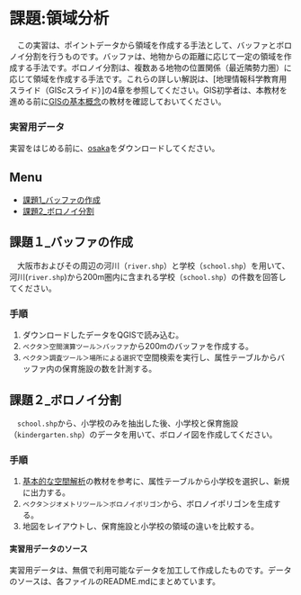 # 課題:領域分析
　この実習は、ポイントデータから領域を作成する手法として、バッファとボロノイ分割を行うものです。バッファは、地物からの距離に応じて一定の領域を作成する手法です。ボロノイ分割は、複数ある地物の位置関係（最近隣勢力圏）に応じて領域を作成する手法です。これらの詳しい解説は、[地理情報科学教育用スライド（GIScスライド）]の4章を参照してください。GIS初学者は、本教材を進める前に[GISの基本概念]の教材を確認しておいてください。

### 実習用データ
実習をはじめる前に、[osaka]をダウンロードしてください。

[osaka]:https://github.com/gis-oer/datasets/raw/master/osaka.zip

**Menu**
--------
- [課題1_バッファの作成](#課題1_バッファの作成)
- [課題2_ボロノイ分割](#課題2_ボロノイ分割)

## 課題１_バッファの作成
　大阪市およびその周辺の河川（`river.shp`）と学校（`school.shp`）を用いて、河川(`river.shp`)から200m圏内に含まれる学校（`school.shp`）の件数を回答してください。

### 手順
1. ダウンロードしたデータをQGISで読み込む。
2. `ベクタ＞空間演算ツール＞バッファ`から200mのバッファを作成する。
3. `ベクタ＞調査ツール＞場所による選択`で空間検索を実行し、属性テーブルからバッファ内の保育施設の数を計測する。

## 課題２_ボロノイ分割
　`school.shp`から、小学校のみを抽出した後、小学校と保育施設（`kindergarten.shp`）のデータを用いて、ボロノイ図を作成してください。

### 手順
1. [基本的な空間解析]の教材を参考に、属性テーブルから小学校を選択し、新規に出力する。
2. `ベクタ＞ジオメトリツール＞ボロノイポリゴン`から、ボロノイポリゴンを生成する。
3. 地図をレイアウトし、保育施設と小学校の領域の違いを比較する。

#### 実習用データのソース
実習用データは、無償で利用可能なデータを加工して作成したものです。データのソースは、各ファイルのREADME.mdにまとめています。

[利用規約]:../../../policy.md
[その他のライセンスについて]:../../license.md
[よくある質問とエラー]:../../questions/questions.md

[GISの基本概念]:../../00/00.md
[QGISビギナーズマニュアル]:../../QGIS/QGIS.md
[GRASSビギナーズマニュアル]:../../GRASS/GRASS.md
[リモートセンシングとその解析]:../../06/06.md
[既存データの地図データと属性データ]:../../07/07.md
[空間データ]:../../08/08.md
[空間データベース]:../../09/09.md
[空間データの統合・修正]:../../10/10.md
[基本的な空間解析]:../../11/11.md
[ネットワーク分析]:../../12/12.md
[領域分析]:../../13/13.md
[点データの分析]:../../14/14.md
[ラスタデータの分析]:../../15/15.md
[傾向面分析]:../../16/16.md
[空間的自己相関]:../../17/17.md
[空間補間]:../../18/18.md
[空間相関分析]:../../19/19.md
[空間分析におけるスケール]:../../20/20.md
[視覚的伝達]:../../21/21.md
[参加型GISと社会貢献]:../../26/26.md

[地理院地図]:https://maps.gsi.go.jp
[e-Stat]:https://www.e-stat.go.jp/
[国土数値情報]:http://nlftp.mlit.go.jp/ksj/
[基盤地図情報]:http://www.gsi.go.jp/kiban/
[地理院タイル]:http://maps.gsi.go.jp/development/ichiran.html

[課題ページ_QGISビギナーズマニュアル]:../../tasks/t_qgis_entry.md
[課題ページ_GRASSビギナーズマニュアル]:../../tasks/t_grass_entry.md
[課題ページ_リモートセンシングとその解析]:../../tasks/t_06.md
[課題ページ_既存データの地図データと属性データ]:../../tasks/t_07.md
[課題ページ_空間データ]:../../tasks/t_08.md
[課題ページ_空間データベース]:../../tasks/t_09.md
[課題ページ_空間データの統合・修正]:../../tasks/t_10.md
[課題ページ_基本的な空間解析]:../../tasks/t_11.md
[課題ページ_ネットワーク分析]:../../tasks/t_12.md
[課題ページ_基本的な空間解析]:../../tasks/t_13.md
[課題ページ_点データの分析]:../../tasks/t_14.md
[課題ページ_ラスタデータの分析]:../../tasks/t_15.md
[課題ページ_空間補間]:../../tasks/t_18.md
[課題ページ_視覚的伝達]:../../tasks/t_21.md
[課題ページ_参加型GISと社会貢献]:../../tasks/t_26.md
